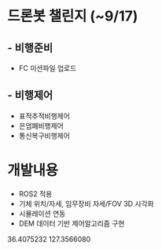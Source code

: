 # 드론봇 챌린지 (~9/17)
## - 비행준비
- FC 미션파일 업로드
## - 비행제어
- 표적추적비행제어
- 은엄폐비행제어
- 통신복구비행제어

# 개발내용
- ROS2 적용
- 기체 위치/자세, 임무장비 자세/FOV 3D 시각화
- 시뮬레이션 연동
- DEM 데이터 기반 제어알고리즘 구현

36.4075232
127.3566080